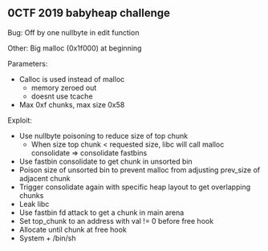 ## 0CTF 2019 babyheap challenge

Bug: Off by one nullbyte in edit function

Other: Big malloc (0x1f000) at beginning

Parameters:
  - Calloc is used instead of malloc
    - memory zeroed out
    - doesnt use tcache
  - Max 0xf chunks, max size 0x58

Exploit:
  - Use nullbyte poisoning to reduce size of top chunk
    - When size top chunk < requested size, libc will call
      malloc consolidate => consolidate fastbins
  - Use fastbin consolidate to get chunk in unsorted bin
  - Poison size of unsorted bin to prevent malloc from adjusting prev_size
    of adjacent chunk
  - Trigger consolidate again with specific heap layout to get overlapping
    chunks
  - Leak libc
  - Use fastbin fd attack to get a chunk in main arena
  - Set top_chunk to an address with val != 0 before free hook
  - Allocate until chunk at free hook
  - System + /bin/sh

